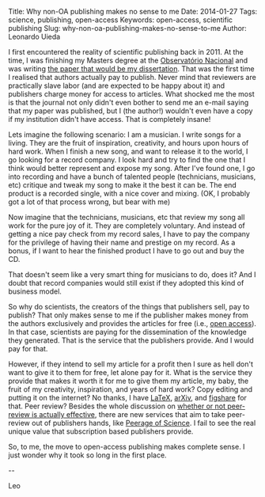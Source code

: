Title: Why non-OA publishing makes no sense to me
Date: 2014-01-27
Tags: science, publishing, open-access
Keywords: open-access, scientific publishing
Slug: why-non-oa-publishing-makes-no-sense-to-me
Author: Leonardo Uieda

I first encountered the reality of scientific publishing back in 2011.
At the time,
I was finishing my Masters degree
at the [Observatório Nacional](http://www.on.br)
and was writing [the paper that would be my
dissertation](http://fatiando.org/blog/first-publication/index.html).
That was the first time I realised
that authors actually pay to publish.
Never mind that reviewers are practically slave labor
(and are expected to be happy about it)
and publishers charge money for access to articles.
What shocked me the most is that
the journal not only didn't even bother
to send me an e-mail saying that my paper was published,
but I (the author!) wouldn't even have a copy
if my institution didn't have access.
That is completely insane!

Lets imagine the following scenario:
I am a musician.
I write songs for a living.
They are the fruit of inspiration,
creativity, and
hours upon hours of hard work.
When I finish a new song,
and want to release it to the world,
I go looking for a record company.
I look hard and try to find the one
that I think would better represent and expose my song.
After I've found one,
I go into recording and
have a bunch of talented people (technicians, musicians, etc)
critique and tweak my song to make it the best it can be.
The end product is a recorded single,
with a nice cover and mixing.
(OK, I probably got a lot of that process wrong, but bear with me)

Now imagine that the technicians, musicians, etc that review my song
all work for the pure joy of it.
They are completely voluntary.
And instead of getting a nice pay check
from my record sales,
I have to pay the company
for the privilege of having their name and prestige on my record.
As a bonus,
if I want to hear the finished product
I have to go out and buy the CD.

That doesn't seem like
a very smart thing for musicians to do,
does it?
And I doubt that record companies would still exist
if they adopted this kind of business model.

So why do scientists,
the creators of the things that publishers sell,
pay to publish?
That only makes sense to me
if the publisher makes money
from the authors exclusively
and provides the articles for free
(i.e., [open access](http://en.wikipedia.org/wiki/Open_access)).
In that case,
scientists are paying
for the dissemination of
the knowledge they generated.
That is the service
that the publishers provide.
And I would pay for that.

However, if they intend to sell my article
for a profit
then I sure as hell don't want to
give it to them for free,
let alone pay for it.
What is the service they provide
that makes it worth it for me
to give them my article,
my baby,
the fruit of my creativity,
inspiration, and
years of hard work?
Copy editing and putting it on the internet?
No thanks, I have
[LaTeX](http://www.latex-project.org/),
[arXiv](http://arxiv.org/), and
[figshare](http://figshare.com/) for that.
Peer review?
Besides the whole discussion
on [whether or not peer-review is actually effective](
http://blogs.berkeley.edu/2013/10/04/open-access-is-not-the-problem/),
there are new services that aim
to take peer-review out of publishers hands,
like [Peerage of Science](http://www.peerageofscience.org/).
I fail to see the real unique value
that subscription based publishers provide.

So, to me, the move to open-access publishing
makes complete sense.
I just wonder why it took so long in the first place.

--

Leo

